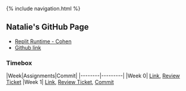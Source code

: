{% include navigation.html %}

## Natalie's GitHub Page

- [Replit Runtime - Cohen](https://replit.com/@NatalieCohen/nataliecohengithubio-5?v=1)
- [Github link](https://replit.com/@NatalieCohen/nataliecohengithubio-5?v=1)



### Timebox 

|Week|Assignments|Commit|
|--------|---------|
|Week 0| [Link](https://nataliecohen.github.io/week0), [Review Ticket](https://github.com/nataliecohen/nataliecohen.github.io/issues/1)
|Week 1| [Link](https://nataliecohen.github.io/week1), [Review Ticket](https://github.com/nataliecohen/nataliecohen.github.io/issues/2), [Commit](https://github.com/nataliecohen/nataliecohen.github.io/commit/513db2d6d110f6e39a4b9decc104211c34bf6a77)






